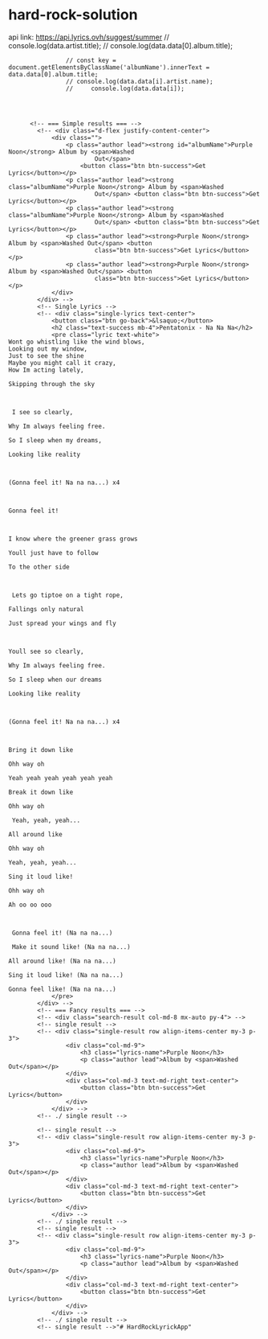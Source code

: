 # hard-rock-solution
api link: https://api.lyrics.ovh/suggest/summer
    // console.log(data.artist.title);
                    // console.log(data.data[0].album.title);

                    // const key = document.getElementsByClassName('albumName').innerText = data.data[0].album.title;
                    // console.log(data.data[i].artist.name);
                    //     console.log(data.data[i]);




          <!-- === Simple results === -->
            <!-- <div class="d-flex justify-content-center">
                <div class="">
                    <p class="author lead"><strong id="albumName">Purple Noon</strong> Album by <span>Washed
                            Out</span>
                        <button class="btn btn-success">Get Lyrics</button></p>
                    <p class="author lead"><strong class="albumName">Purple Noon</strong> Album by <span>Washed
                            Out</span> <button class="btn btn-success">Get Lyrics</button></p>
                    <p class="author lead"><strong class="albumName">Purple Noon</strong> Album by <span>Washed
                            Out</span> <button class="btn btn-success">Get Lyrics</button></p>
                    <p class="author lead"><strong>Purple Noon</strong> Album by <span>Washed Out</span> <button
                            class="btn btn-success">Get Lyrics</button></p>
                    <p class="author lead"><strong>Purple Noon</strong> Album by <span>Washed Out</span> <button
                            class="btn btn-success">Get Lyrics</button></p>
                </div>
            </div> -->
            <!-- Single Lyrics -->
            <!-- <div class="single-lyrics text-center">
                <button class="btn go-back">&lsaquo;</button>
                <h2 class="text-success mb-4">Pentatonix - Na Na Na</h2>
                <pre class="lyric text-white">
    Wont go whistling like the wind blows,
    Looking out my window,
    Just to see the shine
    Maybe you might call it crazy,
    How Im acting lately,

    Skipping through the sky



     I see so clearly,

    Why Im always feeling free.

    So I sleep when my dreams,

    Looking like reality



    (Gonna feel it! Na na na...) x4



    Gonna feel it!



    I know where the greener grass grows

    Youll just have to follow

    To the other side



     Lets go tiptoe on a tight rope,

    Fallings only natural

    Just spread your wings and fly



    Youll see so clearly,

    Why Im always feeling free.

    So I sleep when our dreams

    Looking like reality



    (Gonna feel it! Na na na...) x4



    Bring it down like

    Ohh way oh

    Yeah yeah yeah yeah yeah yeah

    Break it down like

    Ohh way oh

     Yeah, yeah, yeah...

    All around like

    Ohh way oh

    Yeah, yeah, yeah...

    Sing it loud like!

    Ohh way oh

    Ah oo oo ooo



     Gonna feel it! (Na na na...)

     Make it sound like! (Na na na...)

    All around like! (Na na na...)

    Sing it loud like! (Na na na...)

    Gonna feel like! (Na na na...)
                </pre>
            </div> -->
            <!-- === Fancy results === -->
            <!-- <div class="search-result col-md-8 mx-auto py-4"> -->
            <!-- single result -->
            <!-- <div class="single-result row align-items-center my-3 p-3">
                    <div class="col-md-9">
                        <h3 class="lyrics-name">Purple Noon</h3>
                        <p class="author lead">Album by <span>Washed Out</span></p>
                    </div>
                    <div class="col-md-3 text-md-right text-center">
                        <button class="btn btn-success">Get Lyrics</button>
                    </div>
                </div> -->
            <!-- ./ single result -->

            <!-- single result -->
            <!-- <div class="single-result row align-items-center my-3 p-3">
                    <div class="col-md-9">
                        <h3 class="lyrics-name">Purple Noon</h3>
                        <p class="author lead">Album by <span>Washed Out</span></p>
                    </div>
                    <div class="col-md-3 text-md-right text-center">
                        <button class="btn btn-success">Get Lyrics</button>
                    </div>
                </div> -->
            <!-- ./ single result -->
            <!-- single result -->
            <!-- <div class="single-result row align-items-center my-3 p-3">
                    <div class="col-md-9">
                        <h3 class="lyrics-name">Purple Noon</h3>
                        <p class="author lead">Album by <span>Washed Out</span></p>
                    </div>
                    <div class="col-md-3 text-md-right text-center">
                        <button class="btn btn-success">Get Lyrics</button>
                    </div>
                </div> -->
            <!-- ./ single result -->
            <!-- single result -->"# HardRockLyrickApp" 
